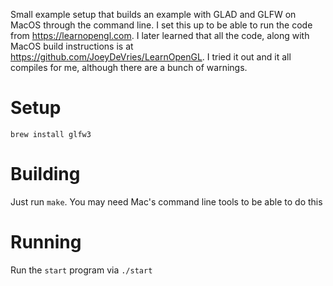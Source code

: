 Small example setup that builds an example with GLAD and GLFW on MacOS through the command line. I set this up to be able to run the code from https://learnopengl.com. I later learned that all the code, along with MacOS build instructions is at https://github.com/JoeyDeVries/LearnOpenGL. I tried it out and it all compiles for me, although there are a bunch of warnings.

# Setup
`brew install glfw3`

# Building
Just run `make`. You may need Mac's command line tools to be able to do this

# Running
Run the `start` program via `./start`
